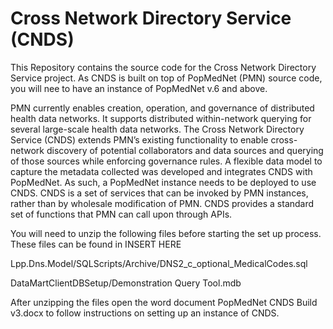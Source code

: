 # Cross Network Directory Service (CNDS)

This Repository contains the source code for the Cross Network Directory Service project. As CNDS is built on top of PopMedNet (PMN) source code, you will nee to have an instance of PopMedNet v.6 and above.

PMN currently enables creation, operation, and governance of distributed health data networks. It supports distributed within-network querying for several large-scale health data networks. 
The Cross Network Directory Service (CNDS) extends PMN’s existing functionality to enable cross-network discovery of potential collaborators and data sources and querying of those sources while enforcing governance rules. A flexible data model to capture the metadata collected was developed and integrates CNDS with PopMedNet. As such, a PopMedNet instance needs to be deployed to use CNDS. CNDS is a set of services that can be invoked by PMN instances, rather than by wholesale modification of PMN. CNDS provides a standard set of functions that PMN can call upon through APIs. 



You will need to unzip the following files before starting the set up process. These files can be found in INSERT HERE 

Lpp.Dns.Model/SQLScripts/Archive/DNS2_c_optional_MedicalCodes.sql 

DataMartClientDBSetup/Demonstration Query Tool.mdb 


After unzipping the files open the word document PopMedNet CNDS Build v3.docx to follow instructions on setting up an instance of CNDS.
